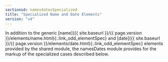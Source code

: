 ```yaml
---
sectionid: namesdatesSpecialized
title: "Specialized Name and Date Elements"
version: "v4"
---
```




In addition to the generic [name]({{ site.baseurl }}/{{ page.version }}/elements/name.html){:.link_odd_elementSpec} and [date]({{ site.baseurl }}/{{ page.version }}/elements/date.html){:.link_odd_elementSpec} elements
provided by the shared module, the namesDates module provides for the markup of the
specialized cases described below.











